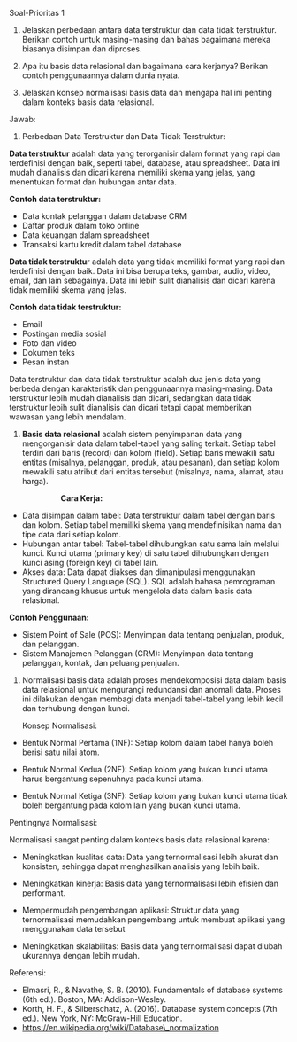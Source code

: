Soal-Prioritas 1 

1. Jelaskan perbedaan antara data terstruktur dan data tidak terstruktur. Berikan contoh untuk masing-masing dan bahas bagaimana mereka biasanya disimpan dan diproses.

1. Apa itu basis data relasional dan bagaimana cara kerjanya? Berikan contoh penggunaannya dalam dunia nyata.

1. Jelaskan konsep normalisasi basis data dan mengapa hal ini penting dalam konteks basis data relasional.


Jawab: 

1. Perbedaan Data Terstruktur dan Data Tidak Terstruktur: 

**Data terstruktur** adalah data yang terorganisir dalam format yang rapi dan terdefinisi dengan baik, seperti tabel, database, atau spreadsheet. Data ini mudah dianalisis dan dicari karena memiliki skema yang jelas, yang menentukan format dan hubungan antar data.

**Contoh data terstruktur:**

- Data kontak pelanggan dalam database CRM
- Daftar produk dalam toko online
- Data keuangan dalam spreadsheet
- Transaksi kartu kredit dalam tabel database

**Data tidak terstruktu**r adalah data yang tidak memiliki format yang rapi dan terdefinisi dengan baik. Data ini bisa berupa teks, gambar, audio, video, email, dan lain sebagainya. Data ini lebih sulit dianalisis dan dicari karena tidak memiliki skema yang jelas.

**Contoh data tidak terstruktur:**

- Email
- Postingan media sosial
- Foto dan video
- Dokumen teks
- Pesan instan

Data terstruktur dan data tidak terstruktur adalah dua jenis data yang berbeda dengan karakteristik dan penggunaannya masing-masing. Data terstruktur lebih mudah dianalisis dan dicari, sedangkan data tidak terstruktur lebih sulit dianalisis dan dicari tetapi dapat memberikan wawasan yang lebih mendalam.





1. **Basis data relasional** adalah sistem penyimpanan data yang mengorganisir data dalam tabel-tabel yang saling terkait. Setiap tabel terdiri dari baris (record) dan kolom (field). Setiap baris mewakili satu entitas (misalnya, pelanggan, produk, atau pesanan), dan setiap kolom mewakili satu atribut dari entitas tersebut (misalnya, nama, alamat, atau harga).

`             `**Cara Kerja:** 

- Data disimpan dalam tabel: Data terstruktur dalam tabel dengan baris dan kolom. Setiap tabel memiliki skema yang mendefinisikan nama dan tipe data dari setiap kolom.
- Hubungan antar tabel: Tabel-tabel dihubungkan satu sama lain melalui kunci. Kunci utama (primary key) di satu tabel dihubungkan dengan kunci asing (foreign key) di tabel lain.
- Akses data: Data dapat diakses dan dimanipulasi menggunakan Structured Query Language (SQL). SQL adalah bahasa pemrograman yang dirancang khusus untuk mengelola data dalam basis data relasional.

**Contoh Penggunaan:**

- Sistem Point of Sale (POS): Menyimpan data tentang penjualan, produk, dan pelanggan.
- Sistem Manajemen Pelanggan (CRM): Menyimpan data tentang pelanggan, kontak, dan peluang penjualan.

1. Normalisasi basis data adalah proses mendekomposisi data dalam basis data relasional untuk mengurangi redundansi dan anomali data. Proses ini dilakukan dengan membagi data menjadi tabel-tabel yang lebih kecil dan terhubung dengan kunci.

   Konsep Normalisasi:

- Bentuk Normal Pertama (1NF): Setiap kolom dalam tabel hanya boleh berisi satu nilai atom.

- Bentuk Normal Kedua (2NF): Setiap kolom yang bukan kunci utama harus bergantung sepenuhnya pada kunci utama.

- Bentuk Normal Ketiga (3NF): Setiap kolom yang bukan kunci utama tidak boleh bergantung pada kolom lain yang bukan kunci utama.

Pentingnya Normalisasi:

Normalisasi sangat penting dalam konteks basis data relasional karena:

- Meningkatkan kualitas data: Data yang ternormalisasi lebih akurat dan konsisten, sehingga dapat menghasilkan analisis yang lebih baik.

- Meningkatkan kinerja: Basis data yang ternormalisasi lebih efisien dan performant.

- Mempermudah pengembangan aplikasi: Struktur data yang ternormalisasi memudahkan pengembang untuk membuat aplikasi yang menggunakan data tersebut
- Meningkatkan skalabilitas: Basis data yang ternormalisasi dapat diubah ukurannya dengan lebih mudah.

Referensi: 

- Elmasri, R., & Navathe, S. B. (2010). Fundamentals of database systems (6th ed.). Boston, MA: Addison-Wesley.
- Korth, H. F., & Silberschatz, A. (2016). Database system concepts (7th ed.). New York, NY: McGraw-Hill Education.
- https://en.wikipedia.org/wiki/Database\_normalization
